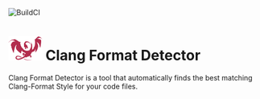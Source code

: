 ![BuildCI](https://github.com/Caphyon/clang-format-detector/workflows/BuildCI/badge.svg?branch=main)

# <img src="ClangPowerTools.png" height="48"> Clang Format Detector
Clang Format Detector is a tool that  automatically finds the best matching Clang-Format Style for your code files.
